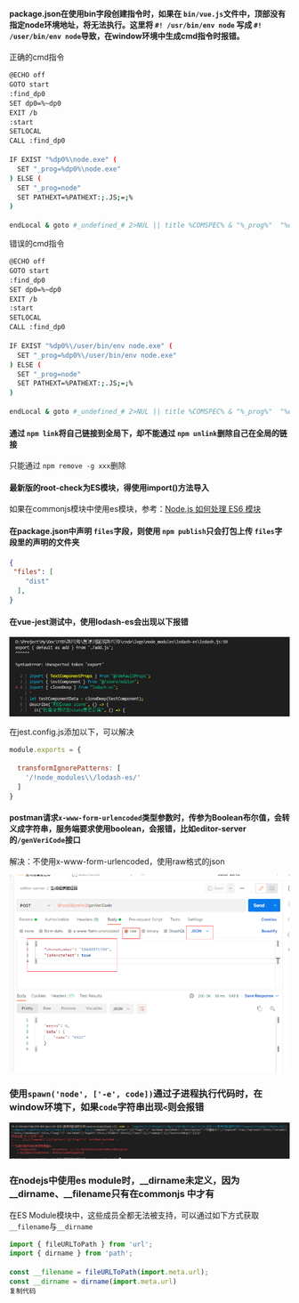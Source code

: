 #### package.json在使用bin字段创建指令时，如果在 `bin/vue.js`文件中，顶部没有指定node环境地址，将无法执行。这里将 `#! /usr/bin/env node` 写成 `#! /user/bin/env node`导致，在window环境中生成cmd指令时报错。

正确的cmd指令

```bash
@ECHO off
GOTO start
:find_dp0
SET dp0=%~dp0
EXIT /b
:start
SETLOCAL
CALL :find_dp0

IF EXIST "%dp0%\node.exe" (
  SET "_prog=%dp0%\node.exe"
) ELSE (
  SET "_prog=node"
  SET PATHEXT=%PATHEXT:;.JS;=;%
)

endLocal & goto #_undefined_# 2>NUL || title %COMSPEC% & "%_prog%"  "%dp0%\node_modules\@black-cli\cli\bin\index.js" %*
```

错误的cmd指令

```bash
@ECHO off
GOTO start
:find_dp0
SET dp0=%~dp0
EXIT /b
:start
SETLOCAL
CALL :find_dp0

IF EXIST "%dp0%\/user/bin/env node.exe" (
  SET "_prog=%dp0%\/user/bin/env node.exe"
) ELSE (
  SET "_prog=node"
  SET PATHEXT=%PATHEXT:;.JS;=;%
)

endLocal & goto #_undefined_# 2>NUL || title %COMSPEC% & "%_prog%"  "%dp0%\node_modules\@black-cli\cli\bin\index.js" %*
```

#### 通过 `npm link`将自己链接到全局下，却不能通过 `npm unlink`删除自己在全局的链接

只能通过 `npm remove -g xxx`删除

#### 最新版的root-check为ES模块，得使用import()方法导入

如果在commonjs模块中使用es模块，参考：[Node.js 如何处理 ES6 模块](https://www.ruanyifeng.com/blog/2020/08/how-nodejs-use-es6-module.html)

#### 在package.json中声明 `files`字段，则使用 `npm publish`只会打包上传 `files`字段里的声明的文件夹

```json
{
 "files": [
    "dist"
  ],
}
```

#### 在vue-jest测试中，使用lodash-es会出现以下报错

![img](image/1/1645064222020.png)

在jest.config.js添加以下，可以解决

```javascript
module.exports = {
 
  transformIgnorePatterns: [
    '/!node_modules\\/lodash-es/'
  ]
}

```

#### postman请求`x-www-form-urlencoded`类型参数时，传参为Boolean布尔值，会转义成字符串，服务端要求使用boolean，会报错，比如editor-server的`/genVeriCode`接口

解决：不使用x-www-form-urlencoded，使用raw格式的json

![image-20220425174718094](image/image-20220425174718094.png)

### 使用`spawn('node', ['-e', code])`通过子进程执行代码时，在window环境下，如果`code`字符串出现`<`则会报错

![image-20220512143620501](image/image-20220512143620501.png)



### 在nodejs中使用es module时，__dirname未定义，因为__dirname、__filename只有在commonjs 中才有

在ES Module模块中，这些成员全都无法被支持，可以通过如下方式获取`__filename`与`__dirname`

```javascript
import { fileURLToPath } from 'url';
import { dirname } from 'path';

const __filename = fileURLToPath(import.meta.url);
const __dirname = dirname(import.meta.url)
复制代码
```

